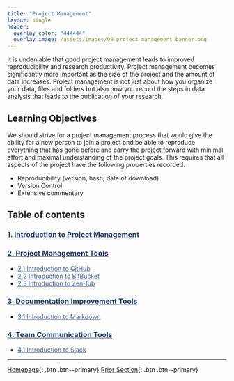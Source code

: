 ```yaml
---
title: "Project Management"
layout: single
header:
  overlay_color: "444444"
  overlay_image: /assets/images/09_project_management_banner.png
---
```



It is undeniable that good project management leads to improved reproducibility and research productivity.  Project management becomes significantly more important as the size of the project and the amount of data increases. Project management is not just about how you organize your data, files and folders but also how you record the steps in data analysis that leads to the publication of your research.  


## Learning Objectives

We should strive for a project management process that would give the ability for a new person to join a project and be able to reproduce everything that has gone before and carry the project forward with minimal effort and maximal understanding of the project goals. This requires that all aspects of the project have the following properties recorded.

* Reproducibility (version, hash, date of download)
* Version Control
* Extensive commentary


## Table of contents

### **<a href="01-intro-to-project-management" style="color: #24376b;">1. Introduction to Project Management</a>**

### **<a href="02-project-mamangement-tools" style="color: #24376b;">2. Project Management Tools</a>**
* <a href="02A-intro-to-github" style="color: #3f5a8a;">2.1 Introduction to GitHub</a>
* <a href="02B-intro-to-bitbucket" style="color: #3f5a8a;">2.2 Introduction to BitBucket</a>
* <a href="02C-intro-to-zenhub" style="color: #3f5a8a;">2.3 Introduction to ZenHub</a>

### **<a href="03-documentation-improvement-tools" style="color: #24376b;">3. Documentation Improvement Tools</a>**
* <a href="03A-intro-to-markdown" style="color: #3f5a8a;">3.1 Introduction to Markdown</a>

### **<a href="04-team-communication-tools" style="color: #24376b;">4. Team Communication Tools</a>**
* <a href="04A-intro-to-slack" style="color: #3f5a8a;">4.1 Introduction to Slack</a>


---

[Homepage](../index.md){: .btn  .btn--primary}
[Prior Section](../08-DataVisualization/00-DataVisualization-LandingPage){: .btn  .btn--primary}
<!-- [Next Section](04-DevelopmentEnvironment/00-DevelopmentEnvironment-LandingPage){: .btn  .btn--primary} -->
